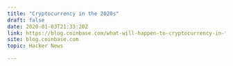 ```yaml
---
title: "Cryptocurrency in the 2020s"
draft: false
date: 2020-01-03T21:33:20Z
link: https://blog.coinbase.com/what-will-happen-to-cryptocurrency-in-the-2020s-d93746744a8f?utm_medium=RSS&utm_source=hune
site: blog.coinbase.com
topic: Hacker News  

---
```

